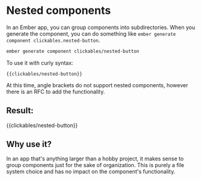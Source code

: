 # Nested components

In an Ember app, you can group components into subdirectories. When you generate the component, you can do something like `ember generate component clickables.nested-button`.

```sh
ember generate component clickables/nested-button
```

To use it with curly syntax:

```
{{clickables/nested-button}}
```

At this time, angle brackets do not support nested components, however there is an RFC to add the functionality.

## Result:

{{clickables/nested-button}}

## Why use it?

In an app that's anything larger than a hobby project, it makes sense to group components just for the sake of organization. This is purely a file system choice and has no impact on the component's functionality.